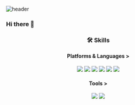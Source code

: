 <!--
**Sangmin-Jeon/Sangmin-Jeon** is a ✨ _special_ ✨ repository because its `README.md` (this file) appears on your GitHub profile.

Here are some ideas to get you started:

- 🔭 I’m currently working on ...
- 🌱 I’m currently learning ...
- 👯 I’m looking to collaborate on ...
- 🤔 I’m looking for help with ...
- 💬 Ask me about ...
- 📫 How to reach me: ...
- 😄 Pronouns: ...
- ⚡ Fun fact: ...
-->
![header](https://capsule-render.vercel.app/api?type=waving&color=3399FF&section=header&text=Sangmin's%20github&fontColor=ffffff)   
### Hi there 👋   

<div align="center">   
  
### 🛠 Skills   

#### Platforms & Languages >  

<img src="https://img.shields.io/badge/-iOS-%23000000?logo=Apple&logoColor=white"/>   <img src="https://img.shields.io/badge/-Swift-white?logo=Swift&logoColor=orange"/>   <img src="https://img.shields.io/badge/-UIkit-orange"/>   <img src="https://img.shields.io/badge/-Ubuntu-red?logo=Ubuntu&logoColor=white"/>   <img src="https://img.shields.io/badge/-C-gray?logo=C&logoColor=blue"/>   <img src="https://img.shields.io/badge/-Verilog-9999FF?"/>   

#### Tools >   

<img src="https://img.shields.io/badge/-Xcode-blue?logo=Xcode&logoColor=white"/>     <img src="https://img.shields.io/badge/-Git-red?logo=Git&logoColor=white"/>
</div>
